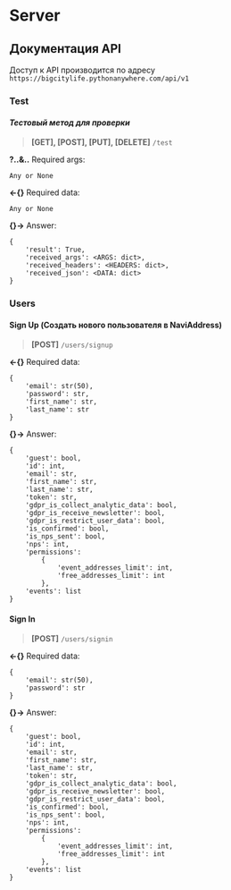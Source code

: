 # Server

## Документация API

Доступ к API производится по адресу `https://bigcitylife.pythonanywhere.com/api/v1`

### Test
#### *Тестовый метод для проверки*
  > **[GET], [POST], [PUT], [DELETE]** `/test`
  
  **?..&..** Required args:
  ```
  Any or None
  ```
  **<-{}** Required data:
  ```
  Any or None
  ```
  **{}->** Answer:
  ```
  {
      'result': True,
      'received_args': <ARGS: dict>,
      'received_headers': <HEADERS: dict>,
      'received_json': <DATA: dict>
  }
   ```

### Users
#### Sign Up (Создать нового пользователя в NaviAddress)  
  > **[POST]** `/users/signup`
  
  **<-{}** Required data:
  ```
  {
      'email': str(50),
      'password': str,
      'first_name': str,
      'last_name': str
  }
  ```
  **{}->** Answer:
  ```
  {
      'guest': bool, 
      'id': int, 
      'email': str, 
      'first_name': str, 
      'last_name': str, 
      'token': str,
      'gdpr_is_collect_analytic_data': bool, 
      'gdpr_is_receive_newsletter': bool, 
      'gdpr_is_restrict_user_data': bool, 
      'is_confirmed': bool, 
      'is_nps_sent': bool, 
      'nps': int, 
      'permissions': 
          {
              'event_addresses_limit': int, 
              'free_addresses_limit': int
          }, 
      'events': list
  }
  ```

#### Sign In  
  > **[POST]** `/users/signin`
  
  **<-{}** Required data:
  ```
  {
      'email': str(50),
      'password': str
  }
  ```
  **{}->** Answer:
  ```
  {
      'guest': bool, 
      'id': int, 
      'email': str, 
      'first_name': str, 
      'last_name': str, 
      'token': str,
      'gdpr_is_collect_analytic_data': bool, 
      'gdpr_is_receive_newsletter': bool, 
      'gdpr_is_restrict_user_data': bool, 
      'is_confirmed': bool, 
      'is_nps_sent': bool, 
      'nps': int, 
      'permissions': 
          {
              'event_addresses_limit': int, 
              'free_addresses_limit': int
          }, 
      'events': list
  }
  ```

